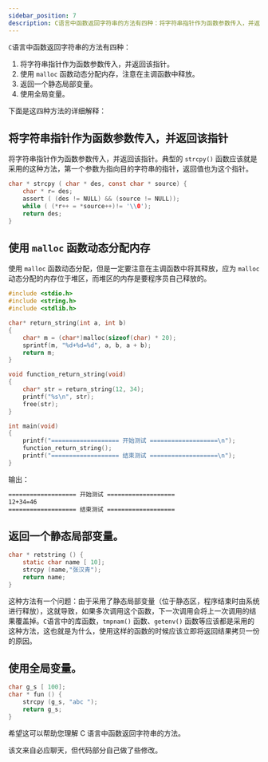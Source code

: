 ```yaml
---
sidebar_position: 7
description: C语言中函数返回字符串的方法有四种：将字符串指针作为函数参数传入，并返回该指针。使用 malloc 函数动态分配内存,注意在主调函数中释放。返回一个静态局部变量。使用全局变量。
---
```


`C`语言中函数返回字符串的方法有四种：

1. 将字符串指针作为函数参数传入，并返回该指针。
2. 使用 `malloc` 函数动态分配内存，注意在主调函数中释放。
3. 返回一个静态局部变量。
4. 使用全局变量。

下面是这四种方法的详细解释：

## 将字符串指针作为函数参数传入，并返回该指针

将字符串指针作为函数参数传入，并返回该指针。典型的 `strcpy()` 函数应该就是采用的这种方法，第一个参数为指向目的字符串的指针，返回值也为这个指针。

```c
char * strcpy ( char * des, const char * source) {
    char * r= des;
    assert ( (des != NULL) && (source != NULL));
    while ( (*r++ = *source++)!= '\\0');
    return des;
}
```

## 使用 `malloc` 函数动态分配内存

使用 `malloc` 函数动态分配，但是一定要注意在主调函数中将其释放，应为 `malloc` 动态分配的内存位于堆区，而堆区的内存是要程序员自己释放的。

```c
#include <stdio.h>
#include <string.h>
#include <stdlib.h>

char* return_string(int a, int b)
{
    char* m = (char*)malloc(sizeof(char) * 20);
    sprintf(m, "%d+%d=%d", a, b, a + b);
    return m;
}

void function_return_string(void)
{
    char* str = return_string(12, 34);
    printf("%s\n", str);
    free(str);
}

int main(void)
{
    printf("=================== 开始测试 ===================\n");
    function_return_string();
    printf("=================== 结束测试 ===================\n");
}

```

输出：

```bash
=================== 开始测试 ===================
12+34=46
=================== 结束测试 ===================
```



## 返回一个静态局部变量。

```c
char * retstring () {
    static char name [ 10];
    strcpy (name,"张汉青");
    return name;
}
```

这种方法有一个问题：由于采用了静态局部变量（位于静态区，程序结束时由系统进行释放），这就导致，如果多次调用这个函数，下一次调用会将上一次调用的结果覆盖掉。`C`语言中的库函数，`tmpnam()` 函数、`getenv()` 函数等应该都是采用的这种方法，这也就是为什么，使用这样的函数的时候应该立即将返回结果拷贝一份的原因。

## 使用全局变量。

```c
char g_s [ 100];
char * fun () {
    strcpy (g_s, "abc ");
    return g_s;
}
```

希望这可以帮助您理解 C 语言中函数返回字符串的方法。

该文来自必应聊天，但代码部分自己做了些修改。

